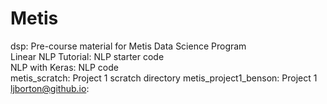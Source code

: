 # Metis
dsp: Pre-course material for Metis Data Science Program      
Linear NLP Tutorial: NLP starter code         
NLP with Keras: NLP code    
metis_scratch: Project 1 scratch directory
metis_project1_benson: Project 1    
ljborton@github.io:    
